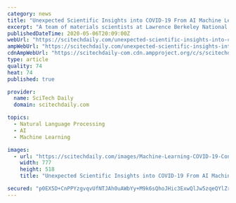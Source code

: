 ```yaml
---
category: news
title: "Unexpected Scientific Insights into COVID-19 From AI Machine Learning Tool"
excerpt: "A team of materials scientists at Lawrence Berkeley National Laboratory (Berkeley Lab) – scientists who normally spend their time researching things like high-performance materials for thermoelectrics"
publishedDateTime: 2020-05-06T20:09:00Z
webUrl: "https://scitechdaily.com/unexpected-scientific-insights-into-covid-19-from-ai-machine-learning-tool/"
ampWebUrl: "https://scitechdaily.com/unexpected-scientific-insights-into-covid-19-from-ai-machine-learning-tool/amp/"
cdnAmpWebUrl: "https://scitechdaily-com.cdn.ampproject.org/c/s/scitechdaily.com/unexpected-scientific-insights-into-covid-19-from-ai-machine-learning-tool/amp/"
type: article
quality: 74
heat: 74
published: true

provider:
  name: SciTech Daily
  domain: scitechdaily.com

topics:
  - Natural Language Processing
  - AI
  - Machine Learning

images:
  - url: "https://scitechdaily.com/images/Machine-Learning-COVID-19-Concept-777x518.jpg"
    width: 777
    height: 518
    title: "Unexpected Scientific Insights into COVID-19 From AI Machine Learning Tool"

secured: "p0EX5D+CnPPYzgvqvUfNTJAh0uAWbYy+M9k6sQhoJHic3ExwQlJw5zqeQYlZr/GhIchlwGcJKBMbK1SlWekSYGdtAkSSljQlN4JRSkRkjFXSmhL0Rwf6qCgmC47fWkJzVGf7KjT0d7F/JCxzgHIHeQLnsvfVqeJXNvUrfsqabavb2m7Vuc0V7cKc0Y+FCvewHnhqYZ0EU7/5RmuzZEKct+AJrhtzSSxM+/8doH5qABwabOqW5nzLX088JgUqqQryCtmb3A6i1kkMk/3QTCkZLfhlQnLCHa+TxSJ5FLSUglaYZQVfW1F4SsiOmxm5bSZLtoJPReepWxNF0cpTjEGmKHecdk9I7y/iFOiavv2lY/JUbnX9TrLfmShIbnmwipV4paOGsWTtW7dY2qwE0+wWpvGe7NVA0twcW0mef6OtLV78wNW3LQRsf28bbjsqGS/vJ7d6ycRGLySWoyI9cwZF6wy8uUD4GE2vH3PO4QmF/QU=;f0mPlQ9Yq8RxEI1Gw7mqqQ=="
---
```


